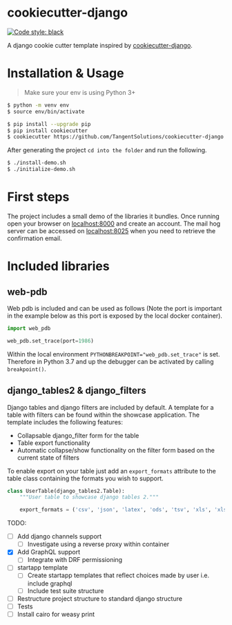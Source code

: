 # cookiecutter-django

[![Code style: black](https://img.shields.io/badge/code%20style-black-000000.svg)](https://github.com/ambv/black)


A django cookie cutter template inspired by [cookiecutter-django](https://github.com/pydanny/cookiecutter-django).

# Installation & Usage

> Make sure your env is using Python 3+

```bash
$ python -m venv env
$ source env/bin/activate

$ pip install --upgrade pip
$ pip install cookiecutter
$ cookiecutter https://github.com/TangentSolutions/cookiecutter-django
```

After generating the project `cd into the folder` and run the following.

```bash
$ ./install-demo.sh
$ ./initialize-demo.sh
```

# First steps

The project includes a small demo of the libraries it bundles. Once running open your browser on [localhost:8000](http://localhost:8000) and create an account. The mail hog server can be accessed on [localhost:8025](http://localhost:8025/) when you need to retrieve the confirmation email.

# Included libraries

## web-pdb

Web pdb is included and can be used as follows (Note the port is important in the example below as this port is exposed by the local docker container).

```python
import web_pdb

web_pdb.set_trace(port=1986)
```

Within the local environment `PYTHONBREAKPOINT="web_pdb.set_trace"` is set. Therefore in Python 3.7 and up the debugger can be activated by calling `breakpoint()`.

## django_tables2 & django_filters

Django tables and django filters are included by default. A template for a table with filters can be found
within the showcase application. The template includes the following features:

- Collapsable django_filter form for the table
- Table export functionality
- Automatic collapse/show functionality on the filter form based on the current state of filters

To enable export on your table just add an `export_formats` attribute to the table class containing the formats you wish to support. 

```python
class UserTable(django_tables2.Table):
    """User table to showcase django tables 2."""

    export_formats = ('csv', 'json', 'latex', 'ods', 'tsv', 'xls', 'xlsx', 'yml')
```

TODO:

- [ ] Add django channels support
	- [ ] Investigate using a reverse proxy within container
- [x] Add GraphQL support
	- [ ] Integrate with DRF permissioning
- [ ] startapp template
	- [ ] Create startapp templates that reflect choices made by user i.e. include graphql
	- [ ] Include test suite structure
- [ ] Restructure project structure to standard django structure
- [ ] Tests
- [ ] Install cairo for weasy print

